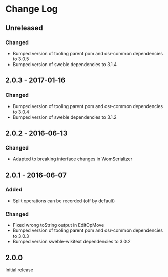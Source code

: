 # Change Log

## Unreleased
### Changed
- Bumped version of tooling parent pom and osr-common dependencies to 3.0.5
- Bumped version of sweble dependencies to 3.1.4

## 2.0.3 - 2017-01-16
### Changed
- Bumped version of tooling parent pom and osr-common dependencies to 3.0.4
- Bumped version of sweble dependencies to 3.1.2

## 2.0.2 - 2016-06-13
### Changed
- Adapted to breaking interface changes in WomSerializer

## 2.0.1 - 2016-06-07
### Added
- Split operations can be recorded (off by default)

### Changed
- Fixed wrong toString output in EditOpMove
- Bumped version of tooling parent pom and osr-common dependencies to 3.0.3
- Bumped version sweble-wikitext dependencies to 3.0.2

## 2.0.0
Initial release
